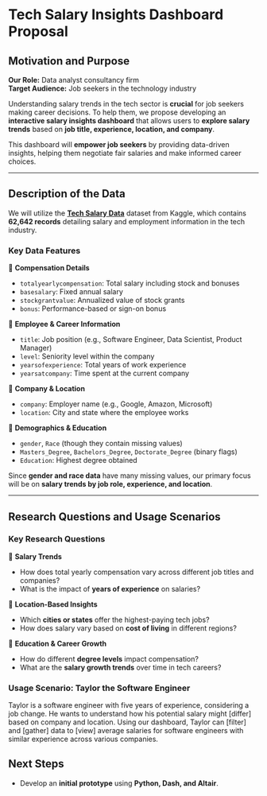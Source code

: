 # Tech Salary Insights Dashboard Proposal

## Motivation and Purpose
**Our Role:** Data analyst consultancy firm  
**Target Audience:** Job seekers in the technology industry  

Understanding salary trends in the tech sector is **crucial** for job seekers making career decisions. To help them, we propose developing an **interactive salary insights dashboard** that allows users to **explore salary trends** based on **job title, experience, location, and company**.  

This dashboard will **empower job seekers** by providing data-driven insights, helping them negotiate fair salaries and make informed career choices.  

---

## Description of the Data
We will utilize the **[Tech Salary Data](https://www.kaggle.com/datasets/haominjiang/tech-salary-data)** dataset from Kaggle, which contains **62,642 records** detailing salary and employment information in the tech industry.  

### **Key Data Features**  
🔹 **Compensation Details**  
- `totalyearlycompensation`: Total salary including stock and bonuses  
- `basesalary`: Fixed annual salary  
- `stockgrantvalue`: Annualized value of stock grants  
- `bonus`: Performance-based or sign-on bonus  

🔹 **Employee & Career Information**  
- `title`: Job position (e.g., Software Engineer, Data Scientist, Product Manager)  
- `level`: Seniority level within the company  
- `yearsofexperience`: Total years of work experience  
- `yearsatcompany`: Time spent at the current company  

🔹 **Company & Location**  
- `company`: Employer name (e.g., Google, Amazon, Microsoft)  
- `location`: City and state where the employee works  

🔹 **Demographics & Education**  
- `gender`, `Race` (though they contain missing values)  
- `Masters_Degree`, `Bachelors_Degree`, `Doctorate_Degree` (binary flags)  
- `Education`: Highest degree obtained  

Since **gender and race data** have many missing values, our primary focus will be on **salary trends by job role, experience, and location**.

---

## Research Questions and Usage Scenarios  

### **Key Research Questions**  
🔹 **Salary Trends**  
- How does total yearly compensation vary across different job titles and companies?  
- What is the impact of **years of experience** on salaries?  

🔹 **Location-Based Insights**  
- Which **cities or states** offer the highest-paying tech jobs?  
- How does salary vary based on **cost of living** in different regions?  

🔹 **Education & Career Growth**  
- How do different **degree levels** impact compensation?  
- What are the **salary growth trends** over time in tech careers?  

### **Usage Scenario: Taylor the Software Engineer**  
Taylor is a software engineer with five years of experience, considering a job change. He wants to understand how his potential salary might [differ] based on company and location. Using our dashboard, Taylor can [filter] and [gather] data to [view] average salaries for software engineers with similar experience across various companies.

## Next Steps
- Develop an **initial prototype** using **Python, Dash, and Altair**.  

